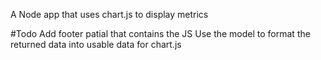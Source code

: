 A Node app that uses chart.js to display metrics

#Todo
Add footer patial that contains the JS 
Use the model to format the returned data into usable data for chart.js